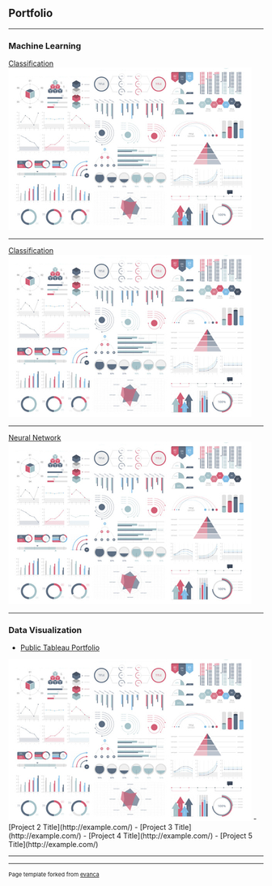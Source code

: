 ## Portfolio

---

### Machine Learning
[Classification](/sample_page)
<img src="images/dummy_thumbnail.jpg?raw=true"/>

---
[Classification](/pdf/sample_presentation.pdf)
<img src="images/dummy_thumbnail.jpg?raw=true"/>

---
[Neural Network](http://example.com/)
<img src="images/dummy_thumbnail.jpg?raw=true"/>

---

### Data Visualization

- [Public Tableau Portfolio](https://public.tableau.com/app/profile/jordan.howard)
<img src="images/dummy_thumbnail.jpg?raw=true"/>
- [Project 2 Title](http://example.com/)
- [Project 3 Title](http://example.com/)
- [Project 4 Title](http://example.com/)
- [Project 5 Title](http://example.com/)

---




---
<p style="font-size:11px">Page template forked from <a href="https://github.com/evanca/quick-portfolio">evanca</a></p>
<!-- Remove above link if you don't want to attibute -->
